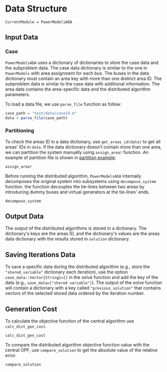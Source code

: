 # Data Structure

```@meta
CurrentModule = PowerModelsADA
```

## Input Data

### Case

`PowerModelsADA` uses a dictionary of dictionaries to store the case data and the subproblem data. The case data dictionary is similar to the one in `PowerModels` with area assignment for each bus. The buses in the data dictionary must contain an area key with more than one distinct area ID. The subproblem data is similar to the case data with additional information. The area data contains the area-specific data and the distributed algorithm parameters.

To load a data file, we use `parse_file` function as follow:

```julia
case_path = "test/data/case14.m"
data = parse_file(case_path)
```

### Partitioning

To check the areas ID in a data dictionary, use `get_areas_id(data)` to get all areas' IDs in `data`. If the data dictionary doesn't contain more than one area, we can partition the system manually using `assign_area!` function. An example of partition file is shown in [partition example](https://github.com/mkhraijah/PowerModelsADA.jl/blob/main/test/data/case14_2areas.csv).

```@docs
assign_area!
```

Before running the distributed algorithm, `PowerModelsADA` internally decomposes the original system into subsystems using `decompose_system` function. the function decouples the tie-lines between two areas by introducing dummy buses and virtual generators at the tie-lines' ends.

```@docs
decompose_system
```

## Output Data

The output of the distributed algorithms is stored in a dictionary. The dictionary's keys are the areas ID, and the dictionary's values are the areas data dictionary with the results stored in `solution` dictionary.

## Saving Iterations Data

To save a specific data during the distributed algorithm (e.g., store the `"shared_variable"` dictionary each iteration), use the option `save_data::Vector{String}=[]` in the solve function and add the key of the data (e.g., `save_data=["shared variable"]`). The output of the solve function will contain a dictionary with a key called `"previous_solution"` that contains vectors of the selected stored data ordered by the iteration number.

## Generation Cost

To calculate the objective function of the central algorithm use `calc_dist_gen_cost`.

```@docs
calc_dist_gen_cost
```

To compare the distributed algorithm objective function value with the central OPF, use `compare_solution` to get the absolute value of the relative error.

```@docs
compare_solution
```
